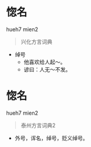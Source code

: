 # 惚名
hueh7 mien2
> 兴化方言词典
- 绰号
  - 他喜欢给人起～。
  - 谚曰：人无～不发。

# 惚名
hueh7 mien2
> 泰州方言词典2
- 外号，诨名，绰号，贬义绰号。
